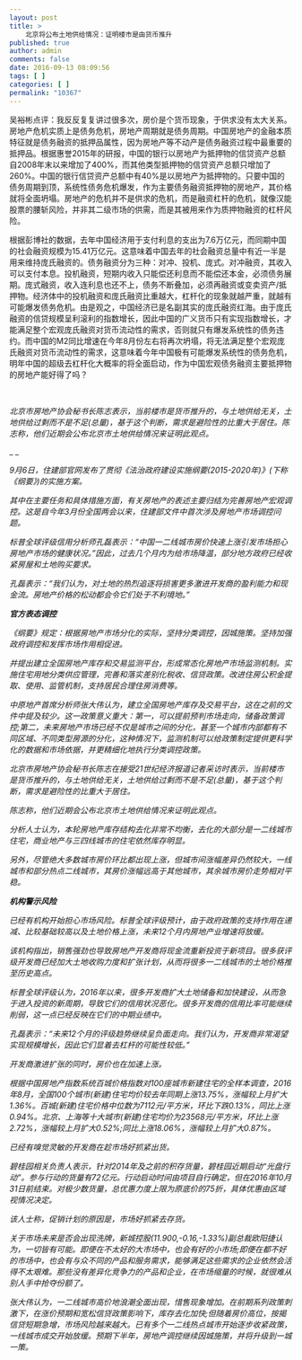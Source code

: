 ```yaml
---
layout: post
title: >
    北京将公布土地供给情况：证明楼市是由货币推升
published: true
author: admin
comments: false
date: 2016-09-13 08:09:56
tags: [ ]
categories: [ ]
permalink: "10367"
---
```

吴裕彬点评：我反反复复讲过很多次，房价是个货币现象，于供求没有太大关系。房地产危机实质上是债务危机，房地产周期就是债务周期。中国房地产的金融本质特征就是债务融资的抵押品属性，因为房地产等不动产是债务融资过程中最重要的抵押品。根据惠誉2015年的研报，中国的银行以房地产为抵押物的信贷资产总额自2008年末以来增加了400%，而其他类型抵押物的信贷资产总额只增加了260%。中国的银行信贷资产总额中有40%是以房地产为抵押物的。只要中国的债务周期到顶，系统性债务危机爆发，作为主要债务融资抵押物的房地产，其价格就将全面坍塌。房地产的危机并不是供求的危机，而是融资杠杆的危机，就像汉能股票的腰斩风险，并非其二级市场的供需，而是其被用来作为质押物融资的杠杆风险。

根据彭博社的数据，去年中国经济用于支付利息的支出为7.6万亿元，而同期中国的社会融资规模为15.41万亿元。这意味着中国去年的社会融资总量中有近一半是用来维持庞氏融资的。债务融资分为三种：对冲、投机、庞式。对冲融资，其收入可以支付本息。投机融资，短期内收入只能偿还利息而不能偿还本金，必须债务展期。庞式融资，收入连利息也还不上，债务不断叠加，必须再融资或变卖资产/抵押物。经济体中的投机融资和庞氏融资比重越大，杠杆化的现象就越严重，就越有可能爆发债务危机。由是观之，中国经济已是名副其实的庞氏融资红海。由于庞氏融资的信贷规模呈利滚利的指数增长，因此中国的广义货币只有实现指数增长，才能满足整个宏观庞氏融资对货币流动性的需求，否则就只有爆发系统性的债务违约。而中国的M2同比增速在今年8月份左右将再次坍塌，将无法满足整个宏观庞氏融资对货币流动性的需求，这意味着今年中国极有可能爆发系统性的债务危机，明年中国的超级去杠杆化大概率的将全面启动，作为中国宏观债务融资主要抵押物的房地产能好得了吗？

&nbsp;

_北京市房地产协会秘书长陈志表示，当前楼市是货币推升的，与土地供给无关，土地供给过剩而不是不足(总量)，基于这个判断，需求是避险性的比重大于居住。陈志称，他们近期会公布北京市土地供给情况来证明此观点。_

_ _

_9月6日，住建部官网发布了贯彻《法治政府建设实施纲要(2015-2020年)》(下称《纲要》)的实施方案。_

_其中在主要任务和具体措施方面，有关房地产的表述主要归结为完善房地产宏观调控。这是自今年3月份全国两会以来，住建部文件中首次涉及房地产市场调控问题。_

_标普全球评级信用分析师孔磊表示：“中国一二线城市房价快速上涨引发市场担心房地产市场的健康状况。”因此，过去几个月内为给市场降温，部分地方政府已经收紧房屋和土地购买要求。_

_孔磊表示：“我们认为，对土地的热烈追逐将损害更多激进开发商的盈利能力和现金流。房地产价格的松动都会令它们处于不利境地。”_

_**官方表态调控**_

_《纲要》规定：根据房地产市场分化的实际，坚持分类调控，因城施策。坚持加强政府调控和发挥市场作用相促进。_

_并提出建立全国房地产库存和交易监测平台，形成常态化房地产市场监测机制。实施住宅用地分类供应管理，完善和落实差别化税收、信贷政策。改进住房公积金提取、使用、监管机制，支持居民合理住房消费等。_

_中原地产首席分析师张大伟认为，建立全国房地产库存及交易平台，这在之前的文件中提及较少。这一政策意义重大：第一，可以提前预判市场走向，储备政策调控;第二，未来房地产市场已经不仅是城市之间的分化，甚至一个城市内部都有不同区域、不同类型房源的分化，这种情况下，监测机制可以给政策制定提供更科学化的数据和市场依据，并更精细化地执行分类调控政策。_

_北京市房地产协会秘书长陈志在接受21世纪经济报道记者采访时表示，当前楼市是货币推升的，与土地供给无关，土地供给过剩而不是不足(总量)，基于这个判断，需求是避险性的比重大于居住。_

_陈志称，他们近期会公布北京市土地供给情况来证明此观点。_

_分析人士认为，本轮房地产库存结构去化非常不均衡，去化的大部分是一二线城市住宅，商业地产与三四线城市的住宅依然库存明显。_

_另外，尽管绝大多数城市房价环比都出现上涨，但城市间涨幅差异仍然较大，一线城市和部分热点二线城市，其房价涨幅远高于其他城市，其余城市房价走势相对平稳。_

_**机构警示风险**_

_已经有机构开始担心市场风险。标普全球评级预计，由于政府政策的支持作用在递减、比较基础较高以及土地价格上涨，未来12个月内房地产业增速将放缓。_

_该机构指出，销售强劲也导致房地产开发商将现金流重新投资于新项目。很多获评级开发商已经加大土地收购力度和扩张计划，从而将很多一二线城市的土地价格推至历史高点。_

_标普全球评级认为，2016年以来，很多开发商扩大土地储备和加快建设，从而急于进入投资的新周期，导致它们的信用状况恶化。很多开发商的信用比率可能继续削弱，这一点已经反映在它们的中期业绩中。_

_孔磊表示：“未来12个月的评级趋势继续呈负面走向。我们认为，开发商非常渴望实现规模增长，因此它们显着去杠杆的可能性较低。”_

_开发商激进扩张的同时，房价也在加速上涨。_

_根据中国房地产指数系统百城价格指数对100座城市新建住宅的全样本调查，2016年8月，全国100个城市(新建)住宅均价较去年同期上涨13.75%，涨幅较上月扩大1.36%。百城(新建)住宅价格中位数为7112元/平方米，环比下跌0.13%，同比上涨0.94%。北京、上海等十大城市(新建)住宅均价为23568元/平方米，环比上涨2.72%，涨幅较上月扩大0.52%;同比上涨18.06%，涨幅较上月扩大0.87%。_

_已经有嗅觉灵敏的开发商在趁市场好抓紧出货。_

_碧桂园相关负责人表示，针对2014年及之前的积存货量，碧桂园近期启动“光盘行动”。参与行动的货量有72亿元。行动启动时间由项目自行确定，但在2016年10月31日前结束。对极少数货量，总优惠力度上限为原底价的75折，具体优惠由区域视情况决定。_

_该人士称，促销计划的原因是，市场好抓紧去存货。_

_关于市场未来是否会出现洗牌，新城控股(11.900,-0.16,-1.33%)副总裁欧阳捷认为，一切皆有可能。即便在不太好的大市场中，也会有好的小市场;即便在都不好的市场中，也会有与众不同的产品和服务需求，能够满足这些需求的企业依然会活得不太艰难。那些没有差异化竞争力的产品和企业，在市场缩量的时候，就很难从别人手中抢夺份额了。_

_张大伟认为，一二线城市高价地浪潮全面出现，惜售现象增加。在前期系列政策刺激下，在涨价预期和宽松信贷政策影响下，库存去化加快;但随着房价高位，按揭信贷短期急增，市场风险越来越大。已有多个一二线热点城市开始逐步收紧政策，一线城市成交开始放缓。预期下半年，房地产调控继续因城施策，并将升级到一城一策。_